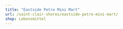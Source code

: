 ```yaml
---
title: "Eastside Petro Mini Mart"
url: /saint-clair-shores/eastside-petro-mini-mart/
shop: Lebensmittel
---
```

